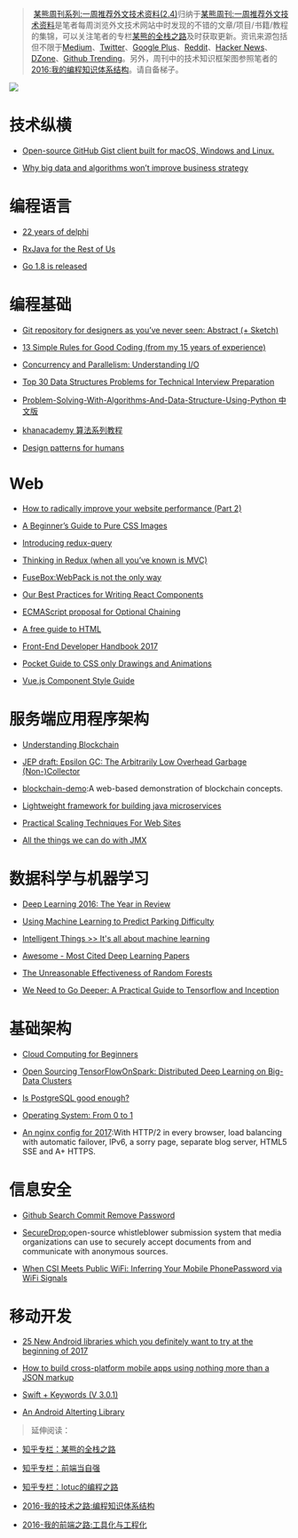﻿
> [某熊周刊系列:一周推荐外文技术资料(2.4)](https://zhuanlan.zhihu.com/p/25304430)归纳于[某熊周刊:一周推荐外文技术资料](https://github.com/wxyyxc1992/Coder-Knowledge-Graph/tree/master/Weekly)是笔者每周浏览外文技术网站中时发现的不错的文章/项目/书籍/教程的集锦，可以关注笔者的专栏[某熊的全栈之路](https://zhuanlan.zhihu.com/wxyyxc1992)及时获取更新。资讯来源包括但不限于[Medium](https://medium.com/)、[Twitter](https://twitter.com/)、[Google Plus](https://plus.google.com/)、[Reddit](https://www.reddit.com/)、[Hacker News](https://news.ycombinator.com/)、[DZone](https://dzone.com/)、[Github Trending](https://github.com/trending)。另外，周刊中的技术知识框架图参照笔者的[2016:我的编程知识体系结构](https://zhuanlan.zhihu.com/p/24476917?refer=wxyyxc1992)。请自备梯子。



![](https://cdn-images-1.medium.com/max/2000/1*3oNgt5C2JC5FucjUm2SPxg.jpeg)


# 技术纵横

- [Open-source GitHub Gist client built for macOS, Windows and Linux.](https://github.com/hackjutsu/Lepton) 

- [Why big data and algorithms won’t improve business strategy](https://hackernoon.com/why-big-data-and-algorithms-wont-improve-business-strategy-54e4ebe2398#.oq9txmv0k) 


# 编程语言

- [22 years of delphi](http://blog.marcocantu.com/blog/2017-january-22years-delphi.html) 

- [RxJava for the Rest of Us](https://realm.io/news/mobilization-hugo-visser-rxjava-for-rest-of-us/) 

- [Go 1.8 is released](https://blog.golang.org/go1.8)


# 编程基础

- [Git repository for designers as you’ve never seen: Abstract (+ Sketch)](https://blog.prototypr.io/git-repository-for-designers-abstract-sketch-9138cf6ab9b1#.d8oxu5w3x)

- [13 Simple Rules for Good Coding (from my 15 years of experience)](https://hackernoon.com/few-simple-rules-for-good-coding-my-15-years-experience-96cb29d4acd9#.kz9ehkggx) 

- [Concurrency and Parallelism: Understanding I/O](https://blog.risingstack.com/concurrency-and-parallelism-understanding-i-o/) 

- [Top 30 Data Structures Problems for Technical Interview Preparation](http://www.techiedelight.com/top-30-data-structures-problems-technical-interview-preparation/) 

- [Problem-Solving-With-Algorithms-And-Data-Structure-Using-Python 中文版](https://github.com/facert/python-data-structure-cn) 

- [khanacademy 算法系列教程](https://www.khanacademy.org/computing/computer-science) 

- [Design patterns for humans](https://github.com/kamranahmedse/design-patterns-for-humans/blob/master/README.md) 


# Web

- [How to radically improve your website performance (Part 2)](https://hackernoon.com/how-to-radically-improve-your-website-performance-part-2-2bbbfa7b567f?source=reading_list---------9-38---------) 

- [A Beginner’s Guide to Pure CSS Images](https://medium.com/dailycssimages/a-beginners-guide-to-pure-css-images-ef9a5d069dd2#.mup31xfs6) 

- [Introducing redux-query](https://amplitude.engineering/introducing-redux-query-7734e7215b3b#.iy41nqows) 

- [Thinking in Redux (when all you’ve known is MVC)](https://hackernoon.com/thinking-in-redux-when-all-youve-known-is-mvc-c78a74d35133#.su3dyrttj) 

- [FuseBox:WebPack is not the only way](https://medium.com/fusebox/webpack-is-not-the-only-way-6ddb67e99be9#.8vy80qf3j)

- [Our Best Practices for Writing React Components](https://medium.com/code-life/our-best-practices-for-writing-react-components-dec3eb5c3fc8#.mh12fzmoi) 

- [ECMAScript proposal for Optional Chaining](https://github.com/claudepache/es-optional-chaining) 

- [A free guide to HTML](http://htmlreference.io/) 

- [Front-End Developer Handbook 2017](https://frontendmasters.gitbooks.io/front-end-handbook-2017/content/?utm_source=mybridge&utm_medium=web&utm_campaign=read_more) 

- [Pocket Guide to CSS only Drawings and Animations](https://journal.helabs.com/pocket-guide-to-css-only-drawings-and-animations-781470436ecc#.xam77b9tm)

- [Vue.js Component Style Guide](https://github.com/pablohpsilva/vuejs-component-style-guide)


# 服务端应用程序架构

- [Understanding Blockchain](https://iot-for-all.com/understanding-blockchain-5cda2919efff#.m7ei7v4lt) 

- [JEP draft: Epsilon GC: The Arbitrarily Low Overhead Garbage (Non-)Collector](http://openjdk.java.net/jeps/8174901)

- [blockchain-demo](https://github.com/anders94/blockchain-demo):A web-based demonstration of blockchain concepts.

- [Lightweight framework for building java microservices](http://www.tuicool.com/articles/hit/ui6Fn2y) 

- [Practical Scaling Techniques For Web Sites](https://hackernoon.com/practical-scaling-techniques-for-web-sites-554a38dbd492) 

- [All the things we can do with JMX](https://www.ctheu.com/2017/02/14/all-the-things-we-can-do-with-jmx/) 


# 数据科学与机器学习

- [Deep Learning 2016: The Year in Review](http://www.deeplearningweekly.com/blog/deep-learning-2016-the-year-in-review) 

- [Using Machine Learning to Predict Parking Difficulty](https://iot-for-all.com/using-machine-learning-to-predict-parking-difficulty-d0af0cd3b9a9#.rjcraacm0) 

- [Intelligent Things >> It's all about machine learning](https://www.linkedin.com/pulse/intelligent-things-its-all-machine-learning-roger-attick) 

- [Awesome - Most Cited Deep Learning Papers](https://github.com/terryum/awesome-deep-learning-papers) 

- [The Unreasonable Effectiveness of Random Forests](https://medium.com/rants-on-machine-learning/the-unreasonable-effectiveness-of-random-forests-f33c3ce28883#.wdmxlsekf) 

- [We Need to Go Deeper: A Practical Guide to Tensorflow and Inception](https://medium.com/initialized-capital/we-need-to-go-deeper-a-practical-guide-to-tensorflow-and-inception-50e66281804f#.x7c1vxglw) 




# 基础架构

- [Cloud Computing for Beginners](https://hackernoon.com/cloud-computing-for-beginners-85d168959afb#.tzbmzmmmj) 

- [Open Sourcing TensorFlowOnSpark: Distributed Deep Learning on Big-Data Clusters](https://yahooeng.tumblr.com/post/157196488076/open-sourcing-tensorflowonspark-distributed-deep?utm_source=tuicool&utm_medium=referral) 

- [Is PostgreSQL good enough?](http://renesd.blogspot.jp/2017/02/is-postgresql-good-enough.html)

- [Operating System: From 0 to 1](https://github.com/tuhdo/os01)

- [An nginx config for 2017](https://certsimple.com/blog/nginx-http2-load-balancing-config):With HTTP/2 in every browser, load balancing with automatic failover, IPv6, a sorry page, separate blog server, HTML5 SSE and A+ HTTPS.


# 信息安全

- [Github Search Commit Remove Password](https://github.com/search?utf8=%E2%9C%93&q=remove+password&type=Commits&ref=searchresults(from))

- [SecureDrop:](https://github.com/freedomofpress/securedrop)open-source whistleblower submission system that media organizations can use to securely accept documents from and communicate with anonymous sources. 

- [When CSI Meets Public WiFi: Inferring Your Mobile PhonePassword via WiFi Signals](http://fermatslibrary.com/s/when-csi-meets-public-wifi-inferring-your-mobile-phone-password-via-wifi-signals) 


# 移动开发

- [25 New Android libraries which you definitely want to try at the beginning of 2017](https://medium.com/@mmbialas/25-new-android-libraries-which-you-definitely-want-to-try-at-the-beginning-of-2017-45878d5408c0#.hwog07r6h)

- [How to build cross-platform mobile apps using nothing more than a JSON markup](https://medium.freecodecamp.com/how-to-build-cross-platform-mobile-apps-using-nothing-more-than-a-json-markup-f493abec1873#.hxi5all9n) 

- [Swift + Keywords (V 3.0.1)](https://medium.com/the-traveled-ios-developers-guide/swift-keywords-v-3-0-1-f59783bf26c#.7x831ru46) 

- [An Android Alterting Library](https://github.com/Tapadoo/Alerter) 


> 延伸阅读：
> 
- [知乎专栏：某熊的全栈之路](https://zhuanlan.zhihu.com/wxyyxc1992)
> 
- [知乎专栏：前端当自强](https://zhuanlan.zhihu.com/c_67532981)
> 
- [知乎专栏：lotuc的编程之路](https://zhuanlan.zhihu.com/lotuc)
> 
- [2016-我的技术之路:编程知识体系结构](https://zhuanlan.zhihu.com/p/24476917?refer=wxyyxc1992)
> 
- [2016-我的前端之路:工具化与工程化](https://zhuanlan.zhihu.com/p/24575395?refer=wxyyxc1992)
